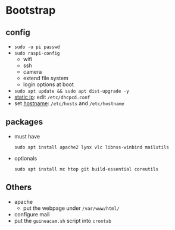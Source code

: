 # Bootstrap
## config

* `sudo -u pi passwd`
* `sudo raspi-config`
  * wifi
  * ssh
  * camera
  * extend file system
  * login options at boot
* `sudo apt update && sudo apt dist-upgrade -y`
* [static ip](https://www.modmypi.com/blog/how-to-give-your-raspberry-pi-a-static-ip-address-update): edit `/etc/dhcpcd.conf`
* set [hostname](https://www.howtogeek.com/167195/how-to-change-your-raspberry-pi-or-other-linux-devices-hostname/): `/etc/hosts` and `/etc/hostname`

## packages
* must have
  
      sudo apt install apache2 lynx vlc libnss-winbind mailutils
  
* optionals
  
      sudo apt install mc htop git build-essential coreutils

## Others
* apache
  * put the webpage under `/var/www/html/`
* configure mail
* put the `guineacam.sh` script into `crontab`
